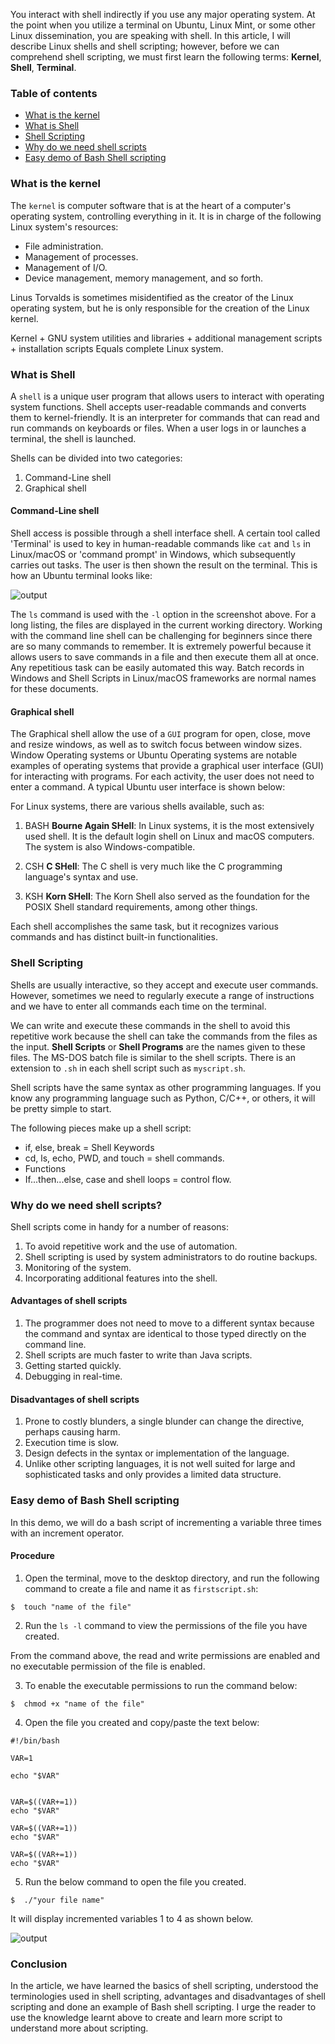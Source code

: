 You interact with shell indirectly if you use any major operating system. At the point when you utilize a terminal on Ubuntu, Linux Mint, or some other Linux dissemination, you are speaking with shell. In this article, I will describe Linux shells and shell scripting; however, before we can comprehend shell scripting, we must first learn the following terms: **Kernel**, **Shell**, **Terminal**.

### Table of contents

- [What is the kernel](#what-is-the-kernel)
- [What is Shell](#what-is-shell)
- [Shell Scripting](#shell-scripting)
- [Why do we need shell scripts](#why-do-we-need-shell-scripts)
- [Easy demo of Bash Shell scripting](#easy-demo-of-bash-shell-scripting)

### What is the kernel

The `kernel` is computer software that is at the heart of a computer's operating system, controlling everything in it. It is in charge of the following Linux system's resources:

- File administration. 
- Management of processes.
- Management of I/O.
- Device management, memory management, and so forth. 

Linus Torvalds is sometimes misidentified as the creator of the Linux operating system, but he is only responsible for the creation of the Linux kernel. 

Kernel + GNU system utilities and libraries + additional management scripts + installation scripts Equals complete Linux system.

### What is Shell

A `shell` is a unique user program that allows users to interact with operating system functions. Shell accepts user-readable commands and converts them to kernel-friendly. It is an interpreter for commands that can read and run commands on keyboards or files. When a user logs in or launches a terminal, the shell is launched.

Shells can be divided into two categories: 
1. Command-Line shell
2. Graphical shell

#### Command-Line shell

Shell access is possible through a shell interface shell. A certain tool called 'Terminal' is used to key in human-readable commands like `cat` and `ls` in Linux/macOS or 'command prompt' in Windows, which subsequently carries out tasks. The user is then shown the result on the terminal. This is how an Ubuntu  terminal looks like:

![output](/engineering-education/Introduction-to-Linux-Shell-and-Shell-Scripting/ubuntu_terminal.png)

The `ls` command is used with the `-l` option in the screenshot above. For a long listing, the files are displayed in the current working directory. Working with the command line shell can be challenging for beginners since there are so many commands to remember. It is extremely powerful because it allows users to save commands in a file and then execute them all at once. Any repetitious task can be easily automated this way. Batch records in Windows and Shell Scripts in Linux/macOS frameworks are normal names for these documents.

#### Graphical shell

The Graphical shell allow the use of a `GUI` program for open, close, move and resize windows, as well as to switch focus between window sizes. Window Operating systems or Ubuntu Operating systems are notable examples of operating systems that provide a graphical user interface (GUI) for interacting with programs. For each activity, the user does not need to enter a command. A typical Ubuntu user interface is shown below:

For Linux systems, there are various shells available, such as: 

1. BASH **Bourne Again SHell**: In Linux systems, it is the most extensively used shell. It is the default login shell on Linux and macOS computers. The system is also Windows-compatible.

2. CSH **C SHell**: The C shell is very much like the C programming language's syntax and use.

3. KSH **Korn SHell**: The Korn Shell also served as the foundation for the POSIX Shell standard requirements, among other things. 

Each shell accomplishes the same task, but it recognizes various commands and has distinct built-in functionalities.

### Shell Scripting

Shells are usually interactive, so they accept and execute user commands. However, sometimes we need to regularly execute a range of instructions and we have to enter all commands each time on the terminal.

We can write and execute these commands in the shell to avoid this repetitive work because the shell can take the commands from the files as the input. **Shell Scripts** or **Shell Programs** are the names given to these files. The MS-DOS batch file is similar to the shell scripts. There is an extension to `.sh` in each shell script such as `myscript.sh`.

Shell scripts have the same syntax as other programming languages. If you know any programming language such as Python, C/C++, or others, it will be pretty simple to start.

The following pieces make up a shell script:

- if, else, break = Shell Keywords
- cd, ls, echo, PWD, and touch = shell commands.
- Functions
- If...then...else, case and shell loops = control flow.

### Why do we need shell scripts? 

Shell scripts come in handy for a number of reasons:

1. To avoid repetitive work and the use of automation.
2. Shell scripting is used by system administrators to do routine backups.
3. Monitoring of the system.
4. Incorporating additional features into the shell.

#### Advantages of shell scripts

1. The programmer does not need to move to a different syntax because the command and syntax are identical to those typed directly on the command line.
2. Shell scripts are much faster to write than Java scripts.
3. Getting started quickly.
4. Debugging in real-time.

#### Disadvantages of shell scripts

1. Prone to costly blunders, a single blunder can change the directive, perhaps causing harm. 
2. Execution time is slow. 
3. Design defects in the syntax or implementation of the language.
4. Unlike other scripting languages, it is not well suited for large and sophisticated tasks and only provides a limited data structure.

### Easy demo of Bash Shell scripting

In this demo, we will do a bash script of incrementing a variable three times with an increment operator.

#### Procedure

1. Open the terminal, move to the desktop directory, and run the following command to create a file and name it as `firstscript.sh`:

```
$  touch "name of the file"
```

2. Run the `ls -l` command to view the permissions of the file you have created.

From the command above, the read and write permissions are enabled and no executable permission of the file is enabled. 

3. To enable the executable permissions to run the command below:

```
$  chmod +x "name of the file"
```

4. Open the file you created  and copy/paste the text below:


```
#!/bin/bash

VAR=1

echo "$VAR"


VAR=$((VAR+=1))
echo "$VAR"

VAR=$((VAR+=1))
echo "$VAR"

VAR=$((VAR+=1))
echo "$VAR"
```

5. Run the below command to open the file you created.

```
$  ./"your file name"
```

 It will display incremented variables 1 to 4 as shown below.

![output](/engineering-education/Introduction-to-Linux-Shell-and-Shell-Scripting/bash_script.png)


### Conclusion

In the article, we have learned the basics of shell scripting, understood the terminologies used in shell scripting, advantages and disadvantages of shell scripting and done an example of Bash shell scripting. I urge the reader to use the knowledge learnt above to create and learn more script to understand more about scripting.
